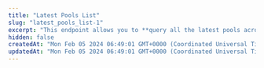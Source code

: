 ```yaml
---
title: "Latest Pools List"
slug: "latest_pools_list-1"
excerpt: "This endpoint allows you to **query all the latest pools across all networks on GeckoTerminal**"
hidden: false
createdAt: "Mon Feb 05 2024 06:49:01 GMT+0000 (Coordinated Universal Time)"
updatedAt: "Mon Feb 05 2024 06:49:01 GMT+0000 (Coordinated Universal Time)"
---
```

